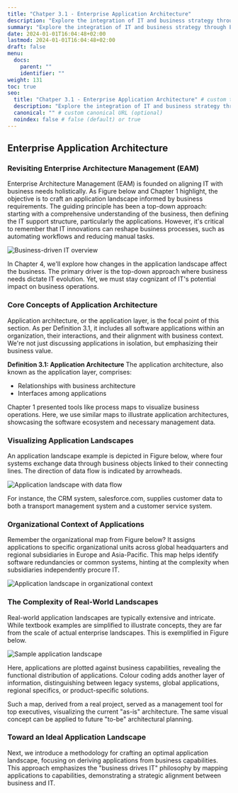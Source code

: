 ```yaml
---
title: "Chatper 3.1 - Enterprise Application Architecture"
description: "Explore the integration of IT and business strategy through Enterprise Application Architecture (EAM). Understand the top-down approach to aligning application landscapes with business needs, how IT innovations influence business processes, and visualize complex software ecosystems. Discover how to map applications to business capabilities for an optimized, forward-looking enterprise IT strategy."
summary: "Explore the integration of IT and business strategy through Enterprise Application Architecture (EAM). Understand the top-down approach to aligning application landscapes with business needs, how IT innovations influence business processes, and visualize complex software ecosystems. Discover how to map applications to business capabilities for an optimized, forward-looking enterprise IT strategy."
date: 2024-01-01T16:04:48+02:00
lastmod: 2024-01-01T16:04:48+02:00
draft: false
menu:
  docs:
    parent: ""
    identifier: ""
weight: 131
toc: true
seo:
  title: "Chatper 3.1 - Enterprise Application Architecture" # custom title (optional)
  description: "Explore the integration of IT and business strategy through Enterprise Application Architecture (EAM). Understand the top-down approach to aligning application landscapes with business needs, how IT innovations influence business processes, and visualize complex software ecosystems. Discover how to map applications to business capabilities for an optimized, forward-looking enterprise IT strategy." # custom description (recommended)
  canonical: "" # custom canonical URL (optional)
  noindex: false # false (default) or true
---
```


## Enterprise Application Architecture

### Revisiting Enterprise Architecture Management (EAM)

Enterprise Architecture Management (EAM) is founded on aligning IT with business needs holistically. As Figure below and Chapter 1 highlight, the objective is to craft an application landscape informed by business requirements. The guiding principle has been a top-down approach: starting with a comprehensive understanding of the business, then defining the IT support structure, particularly the applications. However, it's critical to remember that IT innovations can reshape business processes, such as automating workflows and reducing manual tasks.

![Business-driven IT overview](https://cdn.sa.net/2024/02/05/yUfZ9SPK82bnGpY.png)

In Chapter 4, we'll explore how changes in the application landscape affect the business. The primary driver is the top-down approach where business needs dictate IT evolution. Yet, we must stay cognizant of IT's potential impact on business operations.

### Core Concepts of Application Architecture
Application architecture, or the application layer, is the focal point of this section. As per Definition 3.1, it includes all software applications within an organization, their interactions, and their alignment with business context. We're not just discussing applications in isolation, but emphasizing their business value.

**Definition 3.1: Application Architecture**
The application architecture, also known as the application layer, comprises:

- Relationships with business architecture
- Interfaces among applications

Chapter 1 presented tools like process maps to visualize business operations. Here, we use similar maps to illustrate application architectures, showcasing the software ecosystem and necessary management data.

### Visualizing Application Landscapes
An application landscape example is depicted in Figure below, where four systems exchange data through business objects linked to their connecting lines. The direction of data flow is indicated by arrowheads.

![Application landscape with data flow](https://cdn.sa.net/2024/02/05/Txp8hXnSRQHB3j2.png)

For instance, the CRM system, salesforce.com, supplies customer data to both a transport management system and a customer service system.

### Organizational Context of Applications

Remember the organizational map from Figure below? It assigns applications to specific organizational units across global headquarters and regional subsidiaries in Europe and Asia-Pacific. This map helps identify software redundancies or common systems, hinting at the complexity when subsidiaries independently procure IT.

![Application landscape in organizational context](https://cdn.sa.net/2024/02/05/LbmUd7NErJgx21q.png)

### The Complexity of Real-World Landscapes
Real-world application landscapes are typically extensive and intricate. While textbook examples are simplified to illustrate concepts, they are far from the scale of actual enterprise landscapes. This is exemplified in Figure below.

![Sample application landscape](https://cdn.sa.net/2024/02/05/EeCNfbpiwOUlvFG.png)

Here, applications are plotted against business capabilities, revealing the functional distribution of applications. Colour coding adds another layer of information, distinguishing between legacy systems, global applications, regional specifics, or product-specific solutions.

Such a map, derived from a real project, served as a management tool for top executives, visualizing the current "as-is" architecture. The same visual concept can be applied to future "to-be" architectural planning.

### Toward an Ideal Application Landscape
Next, we introduce a methodology for crafting an optimal application landscape, focusing on deriving applications from business capabilities. This approach emphasizes the "business drives IT" philosophy by mapping applications to capabilities, demonstrating a strategic alignment between business and IT.